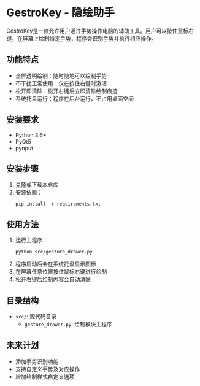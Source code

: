 # GestroKey - 隐绘助手

GestroKey是一款允许用户通过手势操作电脑的辅助工具。用户可以按住鼠标右键，在屏幕上绘制特定手势，程序会识别手势并执行相应操作。

## 功能特点

- 全屏透明绘制：随时随地可以绘制手势
- 不干扰正常使用：仅在按住右键时激活
- 松开即清除：松开右键后立即清除绘制痕迹
- 系统托盘运行：程序在后台运行，不占用桌面空间

## 安装要求

- Python 3.6+
- PyQt5
- pynput

## 安装步骤

1. 克隆或下载本仓库
2. 安装依赖：
   ```
   pip install -r requirements.txt
   ```

## 使用方法

1. 运行主程序：
   ```
   python src/gesture_drawer.py
   ```
2. 程序启动后会在系统托盘显示图标
3. 在屏幕任意位置按住鼠标右键进行绘制
4. 松开右键后绘制内容会自动清除

## 目录结构

- `src/`: 源代码目录
  - `gesture_drawer.py`: 绘制模块主程序

## 未来计划

- 添加手势识别功能
- 支持自定义手势及对应操作
- 增加绘制样式自定义选项 